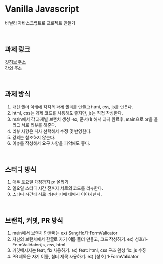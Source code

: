 # Vanilla Javascript

바닐라 자바스크립트로 프로젝트 만들기

<br>

## 과제 링크

[깃허브 주소](https://github.com/bradtraversy/vanillawebprojects "깃허브") <br>
[강의 주소](https://www.udemy.com/course/web-projects-with-vanilla-javascript/, "강의")

<br>

## 과제 방식

1. 개인 폴더 아래에 각각의 과제 폴더를 만들고 html, css, js를 만든다.
2. html, css는 과제 코드를 사용해도 좋지만, js는 직접 작성한다.
3. main에서 각 과제별 브랜치 생성 (ex, 준서/1) 해서 과제 완료후, main으로 pr을 올리고 서로 리뷰를 해준다.
4. 리뷰 사항은 취사 선택해서 수정 및 반영한다.
5. 강의는 참조하지 않는다.
6. 이슈를 작성해서 요구 사항을 파악해도 좋다.

<br>

## 스터디 방식

1. 매주 토요일 자정까지 pr 올리기
2. 일요일 스터디 시간 전까지 서로의 코드를 리뷰한다.
3. 스터디 시간에 서로 리뷰한거에 대해서 이야기한다.

<br>

## 브랜치, 커밋, PR 방식

1. main에서 브랜치 만들때는 ex) SungHo/1-FormValidator
2. 자신의 브랜치에서 한글로 자기 이름 폴더 만들고, 코드 작성하기. ex) 성호/1-FormValidator/js, css, html ...
3. 커밋메시지는 feat, fix 사용하기. ex) feat: html, css 구조 완성 fix: js 수정
4. PR 제목은 자기 이름, 챕터 제목 사용하기. ex) [성호] 1-FormValidator

